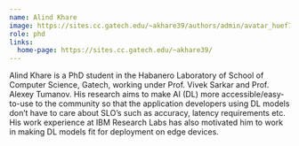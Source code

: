 ```yaml
---
name: Alind Khare
image: https://sites.cc.gatech.edu/~akhare39/authors/admin/avatar_huef7f98e02012c4daf178f31d4434e323_800200_250x250_fill_q90_lanczos_center.jpg
role: phd
links:
  home-page: https://sites.cc.gatech.edu/~akhare39/
---
```


Alind Khare is a PhD student in the Habanero Laboratory of School of Computer Science, Gatech, working under Prof. Vivek Sarkar and Prof. Alexey Tumanov. His research aims to make AI (DL) more accessible/easy-to-use to the community so that the application developers using DL models don’t have to care about SLO’s such as accuracy, latency requirements etc. His work experience at IBM Research Labs has also motivated him to work in making DL models fit for deployment on edge devices.
